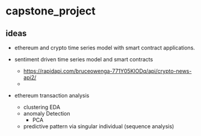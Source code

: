 # capstone_project

## ideas

* ethereum and crypto time series model with smart contract applications.
* sentiment driven time series model and smart contracts

    * https://rapidapi.com/bruceowenga-771Y05KlODq/api/crypto-news-api2/
    * 
* ethereum transaction analysis
    * clustering EDA
    * anomaly Detection
        * PCA
    * predictive pattern via singular individual (sequence analysis)


